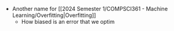 - Another name for [[2024 Semester 1/COMPSCI361 - Machine Learning/Overfitting|Overfitting]]
	- How biased is an error that we optim